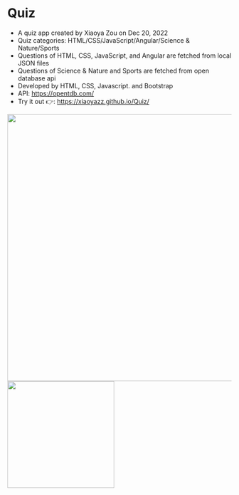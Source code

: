 # Quiz

- A quiz app created by Xiaoya Zou on Dec 20, 2022
- Quiz categories: HTML/CSS/JavaScript/Angular/Science & Nature/Sports
- Questions of HTML, CSS, JavaScript, and Angular are fetched from local JSON files
- Questions of Science & Nature and Sports are fetched from open database api
- Developed by HTML, CSS, Javascript. and Bootstrap
- API: https://opentdb.com/
- Try it out 👉: https://xiaoyazz.github.io/Quiz/
<img width="600" src="https://user-images.githubusercontent.com/84748829/210284371-556f32e3-3f46-44dd-b6e4-6d885e679d2d.JPG">
<img width="240" src="https://user-images.githubusercontent.com/84748829/210285078-c722d20c-c00c-4b13-9db6-62204119aa48.JPG">

